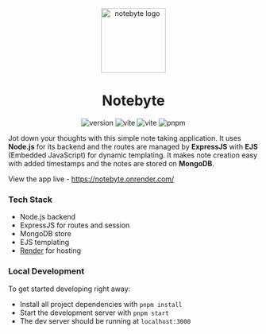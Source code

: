 <div align="center">
  <a href="https://notebyte.onrender.com/">
    <img width="130" height="130" hspace="10"
      src="https://images2.imgbox.com/b2/7f/nKTDgRY6_o.png" alt="notebyte logo">
  </a>
  <h1>Notebyte</h1>
  <img src="https://img.shields.io/github/package-json/v/fatehak/notebyte" alt="version" />
<img src="https://img.shields.io/github/package-json/dependency-version/fatehak/notebyte/express" alt="vite" />
<img src="https://img.shields.io/github/package-json/dependency-version/fatehak/notebyte/mongoose" alt="vite" />
<img src="https://img.shields.io/badge/pnpm-latest-yellow" alt="pnpm" />

</div>

Jot down your thoughts with this simple note taking application. It uses **Node.js** for its backend and the routes are managed by **ExpressJS** with **EJS** (Embedded JavaScript) for dynamic 
templating. It makes note creation easy with added timestamps and the notes are stored on **MongoDB**.

View the app live - https://notebyte.onrender.com/

### Tech Stack

- Node.js backend
- ExpressJS for routes and session
- MongoDB store
- EJS templating
- [Render](https://render.com/) for hosting

### Local Development

To get started developing right away:

- Install all project dependencies with `pnpm install`
- Start the development server with `pnpm start`
- The dev server should be running at `localhost:3000`
